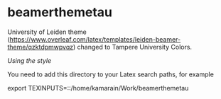 # beamerthemetau

University of Leiden theme (https://www.overleaf.com/latex/templates/leiden-beamer-theme/qzktdpmwpvqz) changed to
Tampere University Colors.

*Using the style*

You need to add this directory to your Latex search paths, for example

  export TEXINPUTS=::/home/kamarain/Work/beamerthemetau